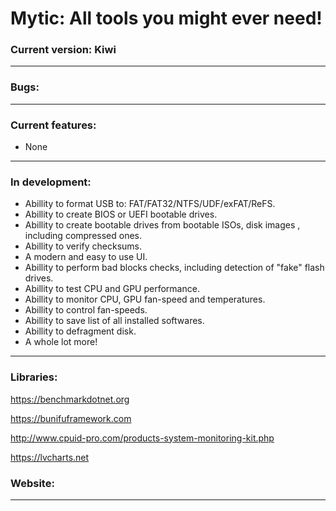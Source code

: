 # Mytic: All tools you might ever need!

### Current version: Kiwi
------------

### Bugs:
------------

### Current features:
* None
------------

### In development:
* Abillity to format USB to: FAT/FAT32/NTFS/UDF/exFAT/ReFS.
* Abillity to create BIOS or UEFI bootable drives.
* Abillity to create bootable drives from bootable ISOs, disk images , including compressed ones.
* Abillity to verify checksums.
* A modern and easy to use UI.
* Abillity to perform bad blocks checks, including detection of "fake" flash drives.
* Abillity to test CPU and GPU performance.
* Abillity to monitor CPU, GPU fan-speed and temperatures.
* Abillity to control fan-speeds.
* Abillity to save list of all installed softwares.
* Abillity to defragment disk.
* A whole lot more!
------------

### Libraries:
https://benchmarkdotnet.org

https://bunifuframework.com

http://www.cpuid-pro.com/products-system-monitoring-kit.php

https://lvcharts.net

### Website:
------------
